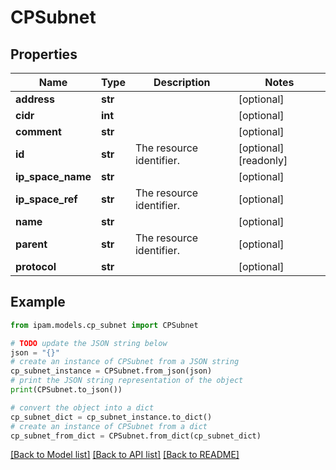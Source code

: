 # CPSubnet


## Properties

Name | Type | Description | Notes
------------ | ------------- | ------------- | -------------
**address** | **str** |  | [optional] 
**cidr** | **int** |  | [optional] 
**comment** | **str** |  | [optional] 
**id** | **str** | The resource identifier. | [optional] [readonly] 
**ip_space_name** | **str** |  | [optional] 
**ip_space_ref** | **str** | The resource identifier. | [optional] 
**name** | **str** |  | [optional] 
**parent** | **str** | The resource identifier. | [optional] 
**protocol** | **str** |  | [optional] 

## Example

```python
from ipam.models.cp_subnet import CPSubnet

# TODO update the JSON string below
json = "{}"
# create an instance of CPSubnet from a JSON string
cp_subnet_instance = CPSubnet.from_json(json)
# print the JSON string representation of the object
print(CPSubnet.to_json())

# convert the object into a dict
cp_subnet_dict = cp_subnet_instance.to_dict()
# create an instance of CPSubnet from a dict
cp_subnet_from_dict = CPSubnet.from_dict(cp_subnet_dict)
```
[[Back to Model list]](../README.md#documentation-for-models) [[Back to API list]](../README.md#documentation-for-api-endpoints) [[Back to README]](../README.md)


